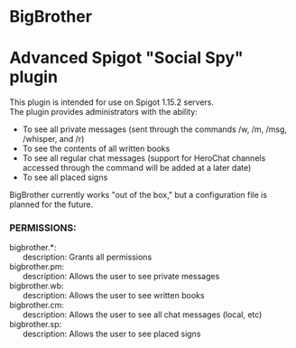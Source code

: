# BigBrother
<h1>Advanced Spigot "Social Spy" plugin</h1>
This plugin is intended for use on Spigot 1.15.2 servers.<br/>
The plugin provides administrators with the ability: <br/>
<ul>
  <li/>To see all private messages (sent through the commands /w, /m, /msg, /whisper, and /r)<br/>
  <li/>To see the contents of all written books<br/>
  <li/>To see all regular chat messages (support for HeroChat channels accessed through the command will be added at a later date)<br/>
  <li/>To see all placed signs<br/>
</ul>
BigBrother currently works "out of the box," but a configuration file is planned for the future.<br/>

<h3>PERMISSIONS:</h3>
bigbrother.*:<br/>
    &nbsp;&nbsp;&nbsp;&nbsp;&nbsp;&nbsp;description: Grants all permissions<br/>
  bigbrother.pm:<br/>
    &nbsp;&nbsp;&nbsp;&nbsp;&nbsp;&nbsp;description: Allows the user to see private messages<br/>
  bigbrother.wb:<br/>
    &nbsp;&nbsp;&nbsp;&nbsp;&nbsp;&nbsp;description: Allows the user to see written books<br/>
  bigbrother.cm:<br/>
    &nbsp;&nbsp;&nbsp;&nbsp;&nbsp;&nbsp;description: Allows the user to see all chat messages (local, etc)<br/>
  bigbrother.sp:<br/>
    &nbsp;&nbsp;&nbsp;&nbsp;&nbsp;&nbsp;description: Allows the user to see placed signs
